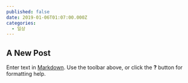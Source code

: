 ```yaml
---
published: false
date: 2019-01-06T01:07:00.000Z
categories:
  - 일상
---
```

## A New Post

Enter text in [Markdown](http://daringfireball.net/projects/markdown/). Use the toolbar above, or click the **?** button for formatting help.
